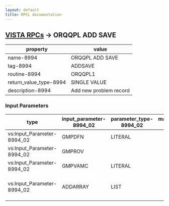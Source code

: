 ```yaml
---
layout: default
title: RPCL documentation
---
```




## [VISTA RPCs](TableOfContent.md) &#8594; ORQQPL ADD SAVE 

 property | value 
--- | --- 
 name-8994 | ORQQPL ADD SAVE
 tag-8994 | ADDSAVE
 routine-8994 | ORQQPL1
 return_value_type-8994 | SINGLE VALUE
 description-8994 | Add new problem record

### Input Parameters

| type | input_parameter-8994_02 | parameter_type-8994_02 | maximum_data_length-8994_02 | required-8994_02 | description-8994_02 | 
| --- | --- | --- | --- | --- | --- | 
| vs:Input_Parameter-8994_02 | GMPDFN | LITERAL |  |  |  | 
| vs:Input_Parameter-8994_02 | GMPROV |  |  |  |  | 
| vs:Input_Parameter-8994_02 | GMPVAMC | LITERAL |  |  |  | 
| vs:Input_Parameter-8994_02 | ADDARRAY | LIST |  |  | ARRAY OF GMPFLD()=VALUE STRINGS FOR INDIRECT SET | 
